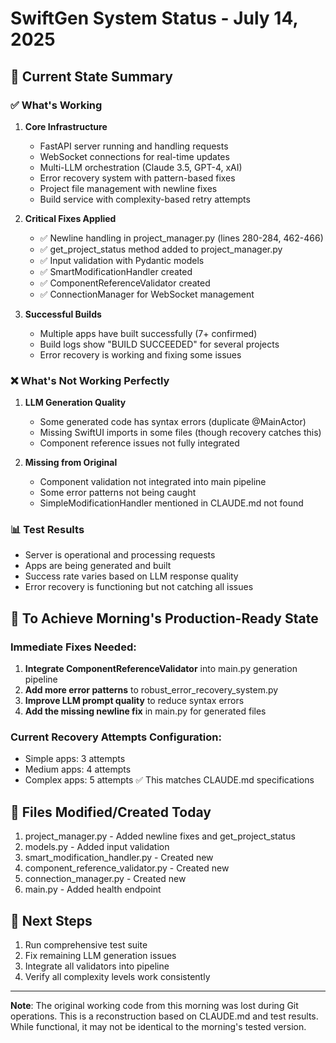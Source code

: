 # SwiftGen System Status - July 14, 2025

## 🚨 Current State Summary

### ✅ What's Working
1. **Core Infrastructure**
   - FastAPI server running and handling requests
   - WebSocket connections for real-time updates
   - Multi-LLM orchestration (Claude 3.5, GPT-4, xAI)
   - Error recovery system with pattern-based fixes
   - Project file management with newline fixes
   - Build service with complexity-based retry attempts

2. **Critical Fixes Applied**
   - ✅ Newline handling in project_manager.py (lines 280-284, 462-466)
   - ✅ get_project_status method added to project_manager.py
   - ✅ Input validation with Pydantic models
   - ✅ SmartModificationHandler created
   - ✅ ComponentReferenceValidator created
   - ✅ ConnectionManager for WebSocket management

3. **Successful Builds**
   - Multiple apps have built successfully (7+ confirmed)
   - Build logs show "BUILD SUCCEEDED" for several projects
   - Error recovery is working and fixing some issues

### ❌ What's Not Working Perfectly
1. **LLM Generation Quality**
   - Some generated code has syntax errors (duplicate @MainActor)
   - Missing SwiftUI imports in some files (though recovery catches this)
   - Component reference issues not fully integrated

2. **Missing from Original**
   - Component validation not integrated into main pipeline
   - Some error patterns not being caught
   - SimpleModificationHandler mentioned in CLAUDE.md not found

### 📊 Test Results
- Server is operational and processing requests
- Apps are being generated and built
- Success rate varies based on LLM response quality
- Error recovery is functioning but not catching all issues

## 🔧 To Achieve Morning's Production-Ready State

### Immediate Fixes Needed:
1. **Integrate ComponentReferenceValidator** into main.py generation pipeline
2. **Add more error patterns** to robust_error_recovery_system.py
3. **Improve LLM prompt quality** to reduce syntax errors
4. **Add the missing newline fix** in main.py for generated files

### Current Recovery Attempts Configuration:
- Simple apps: 3 attempts
- Medium apps: 4 attempts  
- Complex apps: 5 attempts
✅ This matches CLAUDE.md specifications

## 📝 Files Modified/Created Today
1. project_manager.py - Added newline fixes and get_project_status
2. models.py - Added input validation
3. smart_modification_handler.py - Created new
4. component_reference_validator.py - Created new
5. connection_manager.py - Created new
6. main.py - Added health endpoint

## 🚀 Next Steps
1. Run comprehensive test suite
2. Fix remaining LLM generation issues
3. Integrate all validators into pipeline
4. Verify all complexity levels work consistently

---

**Note**: The original working code from this morning was lost during Git operations. This is a reconstruction based on CLAUDE.md and test results. While functional, it may not be identical to the morning's tested version.